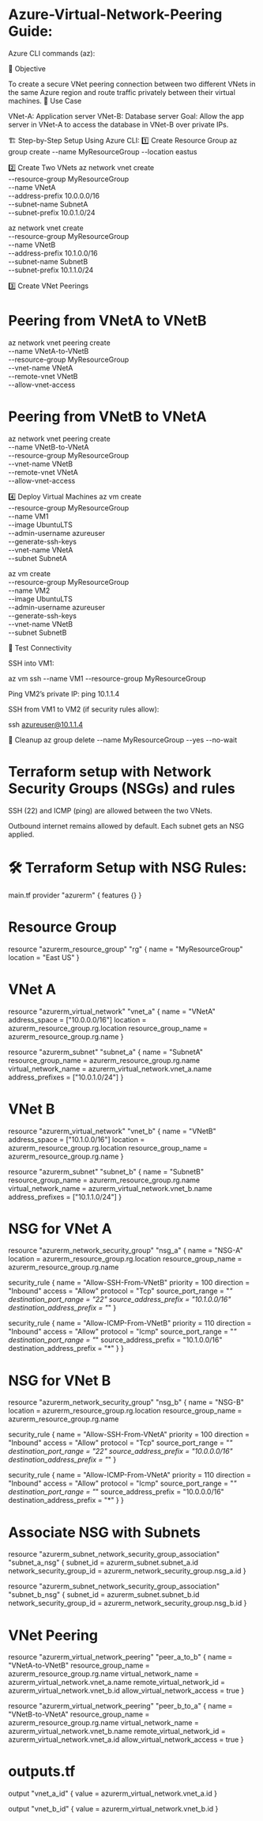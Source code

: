 # Azure-Virtual-Network-Peering Guide:

Azure CLI commands (az):

 🎯 Objective

To create a secure VNet peering connection between two different VNets in the same Azure region and route traffic privately between their virtual machines.
🧩 Use Case

VNet-A: Application server
VNet-B: Database server
Goal: Allow the app server in VNet-A to access the database in VNet-B over private IPs.

🏗️ Step-by-Step Setup Using Azure CLI:
1️⃣ Create Resource Group
az group create --name MyResourceGroup --location eastus

2️⃣ Create Two VNets
az network vnet create \
  --resource-group MyResourceGroup \
  --name VNetA \
  --address-prefix 10.0.0.0/16 \
  --subnet-name SubnetA \
  --subnet-prefix 10.0.1.0/24

az network vnet create \
  --resource-group MyResourceGroup \
  --name VNetB \
  --address-prefix 10.1.0.0/16 \
  --subnet-name SubnetB \
  --subnet-prefix 10.1.1.0/24

3️⃣ Create VNet Peerings
# Peering from VNetA to VNetB
az network vnet peering create \
  --name VNetA-to-VNetB \
  --resource-group MyResourceGroup \
  --vnet-name VNetA \
  --remote-vnet VNetB \
  --allow-vnet-access

# Peering from VNetB to VNetA
az network vnet peering create \
  --name VNetB-to-VNetA \
  --resource-group MyResourceGroup \
  --vnet-name VNetB \
  --remote-vnet VNetA \
  --allow-vnet-access

4️⃣ Deploy Virtual Machines
az vm create \
  --resource-group MyResourceGroup \
  --name VM1 \
  --image UbuntuLTS \
  --admin-username azureuser \
  --generate-ssh-keys \
  --vnet-name VNetA \
  --subnet SubnetA

az vm create \
  --resource-group MyResourceGroup \
  --name VM2 \
  --image UbuntuLTS \
  --admin-username azureuser \
  --generate-ssh-keys \
  --vnet-name VNetB \
  --subnet SubnetB

🚀 Test Connectivity

SSH into VM1:

az vm ssh --name VM1 --resource-group MyResourceGroup


Ping VM2’s private IP:
ping 10.1.1.4


SSH from VM1 to VM2 (if security rules allow):

ssh azureuser@10.1.1.4

🧼 Cleanup
az group delete --name MyResourceGroup --yes --no-wait


# Terraform setup with Network Security Groups (NSGs) and rules #

SSH (22) and ICMP (ping) are allowed between the two VNets.

Outbound internet remains allowed by default.
Each subnet gets an NSG applied.


# 🛠️ Terraform Setup with NSG Rules:
main.tf
provider "azurerm" {
  features {}
}

# Resource Group
resource "azurerm_resource_group" "rg" {
  name     = "MyResourceGroup"
  location = "East US"
}

# VNet A
resource "azurerm_virtual_network" "vnet_a" {
  name                = "VNetA"
  address_space       = ["10.0.0.0/16"]
  location            = azurerm_resource_group.rg.location
  resource_group_name = azurerm_resource_group.rg.name
}

resource "azurerm_subnet" "subnet_a" {
  name                 = "SubnetA"
  resource_group_name  = azurerm_resource_group.rg.name
  virtual_network_name = azurerm_virtual_network.vnet_a.name
  address_prefixes     = ["10.0.1.0/24"]
}

# VNet B
resource "azurerm_virtual_network" "vnet_b" {
  name                = "VNetB"
  address_space       = ["10.1.0.0/16"]
  location            = azurerm_resource_group.rg.location
  resource_group_name = azurerm_resource_group.rg.name
}

resource "azurerm_subnet" "subnet_b" {
  name                 = "SubnetB"
  resource_group_name  = azurerm_resource_group.rg.name
  virtual_network_name = azurerm_virtual_network.vnet_b.name
  address_prefixes     = ["10.1.1.0/24"]
}

# NSG for VNet A
resource "azurerm_network_security_group" "nsg_a" {
  name                = "NSG-A"
  location            = azurerm_resource_group.rg.location
  resource_group_name = azurerm_resource_group.rg.name

  security_rule {
    name                       = "Allow-SSH-From-VNetB"
    priority                   = 100
    direction                  = "Inbound"
    access                     = "Allow"
    protocol                   = "Tcp"
    source_port_range          = "*"
    destination_port_range     = "22"
    source_address_prefix      = "10.1.0.0/16"
    destination_address_prefix = "*"
  }

  security_rule {
    name                       = "Allow-ICMP-From-VNetB"
    priority                   = 110
    direction                  = "Inbound"
    access                     = "Allow"
    protocol                   = "Icmp"
    source_port_range          = "*"
    destination_port_range     = "*"
    source_address_prefix      = "10.1.0.0/16"
    destination_address_prefix = "*"
  }
}

# NSG for VNet B
resource "azurerm_network_security_group" "nsg_b" {
  name                = "NSG-B"
  location            = azurerm_resource_group.rg.location
  resource_group_name = azurerm_resource_group.rg.name

  security_rule {
    name                       = "Allow-SSH-From-VNetA"
    priority                   = 100
    direction                  = "Inbound"
    access                     = "Allow"
    protocol                   = "Tcp"
    source_port_range          = "*"
    destination_port_range     = "22"
    source_address_prefix      = "10.0.0.0/16"
    destination_address_prefix = "*"
  }

  security_rule {
    name                       = "Allow-ICMP-From-VNetA"
    priority                   = 110
    direction                  = "Inbound"
    access                     = "Allow"
    protocol                   = "Icmp"
    source_port_range          = "*"
    destination_port_range     = "*"
    source_address_prefix      = "10.0.0.0/16"
    destination_address_prefix = "*"
  }
}

# Associate NSG with Subnets
resource "azurerm_subnet_network_security_group_association" "subnet_a_nsg" {
  subnet_id                 = azurerm_subnet.subnet_a.id
  network_security_group_id = azurerm_network_security_group.nsg_a.id
}

resource "azurerm_subnet_network_security_group_association" "subnet_b_nsg" {
  subnet_id                 = azurerm_subnet.subnet_b.id
  network_security_group_id = azurerm_network_security_group.nsg_b.id
}

# VNet Peering
resource "azurerm_virtual_network_peering" "peer_a_to_b" {
  name                      = "VNetA-to-VNetB"
  resource_group_name       = azurerm_resource_group.rg.name
  virtual_network_name      = azurerm_virtual_network.vnet_a.name
  remote_virtual_network_id = azurerm_virtual_network.vnet_b.id
  allow_virtual_network_access = true
}

resource "azurerm_virtual_network_peering" "peer_b_to_a" {
  name                      = "VNetB-to-VNetA"
  resource_group_name       = azurerm_resource_group.rg.name
  virtual_network_name      = azurerm_virtual_network.vnet_b.name
  remote_virtual_network_id = azurerm_virtual_network.vnet_a.id
  allow_virtual_network_access = true
}

# outputs.tf
output "vnet_a_id" {
  value = azurerm_virtual_network.vnet_a.id
}

output "vnet_b_id" {
  value = azurerm_virtual_network.vnet_b.id
}
